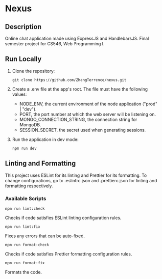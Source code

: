 # Nexus

## Description

Online chat application made using ExpressJS and HandlebarsJS. Final semester project for CS546, Web Programming I.

## Run Locally

1. Clone the repository:

   ```console
   git clone https://github.com/ZhangTerrence/nexus.git
   ```

2. Create a .env file at the app's root. The file must have the following values:

   - NODE_ENV, the current environment of the node application ("prod" | "dev").
   - PORT, the port number at which the web server will be listening on.
   - MONGO_CONNECTION_STRING, the connection string for MongoDB.
   - SESSION_SECRET, the secret used when generating sessions.

3. Run the application in dev mode:

   ```console
   npm run dev
   ```

## Linting and Formatting

This project uses ESLint for its linting and Prettier for its formatting. To change configurations, go to .eslintrc.json and .prettierc.json for linting and formatting respectively.

### Available Scripts

```console
npm run lint:check
```

Checks if code satisfies ESLint linting configuration rules.

```console
npm run lint:fix
```

Fixes any errors that can be auto-fixed.

```console
npm run format:check
```

Checks if code satisfies Prettier formatting configuration rules.

```console
npm run format:fix
```

Formats the code.
